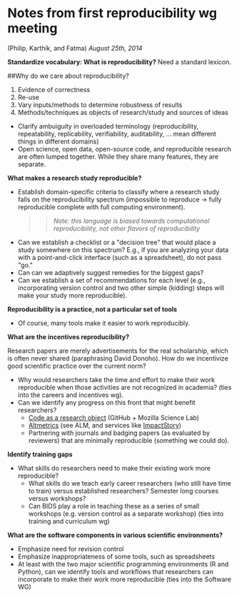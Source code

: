 
# Notes from first reproducibility wg meeting
(Philip, Karthik, and Fatma)
_August 25th, 2014_

__Standardize vocabulary: What is reproducibility?__
Need a standard lexicon.

##Why do we care about reproducibility?
1. Evidence of correctness
2. Re-use
3. Vary inputs/methods to determine robustness of results
4. Methods/techniques as objects of research/study and sources of ideas

- Clarify ambuiguity in overloaded terminology (reproducibility, repeatability, replicability, verifiability, auditability, ... mean different things in different domains)
- Open science, open data, open-source code, and reproducible research are often lumped together.
  While they share many features, they are separate.


__What makes a research study reproducible?__

- Establish domain-specific criteria to classify where a research study falls on the
  reproducibility spectrum (impossible to reproduce →  fully reproducible complete with full computing environment).
  >>_Note: this language is biased towards computational reproducibility, not other flavors of reproducibility_
- Can we establish a checklist or a "decision tree" that would place a study somewhere on this spectrum? E.g., if you
are analyzing your data with a point-and-click interface (such as a spreadsheet), do not pass "go."
- Can can we adaptively suggest remedies for the biggest gaps?
- Can we establish a set of recommendations for each level (e.g., incorporating version control and two other simple (kidding) steps will make your study more reproducible).

__Reproducibility is a practice, not a particular set of tools__

- Of course, many tools make it easier to work reproducibly.

__What are the incentives reproducibility?__

Research papers are merely advertisements for the real scholarship, which is often never shared (paraphrasing David Donoho). How do we incentivize good scientific practice over the current norm?

- Why would researchers take the time and effort to make their work reproducible when those activities are not recognized in academia? (ties into the careers and incentives wg).
- Can we identify any progress on this front that might benefit researchers?
    + [Code as a research object](http://mozillascience.org/code-as-a-research-object-a-new-project/) (GitHub + Mozilla Science Lab)
    + [Altmetrics](http://altmetrics.org/manifesto/) (see ALM, and services like [ImpactStory](https://impactstory.org/))
    + Partnering with journals and badging papers (as evaluated by reviewers) that are minimally reproducible (something we could do).

__Identify training gaps__

- What skills do researchers need to make their existing work more reproducible?
    + What skills do we teach early career researchers (who still have time to train) versus established researchers? Semester long courses versus workshops?
    + Can BIDS play a role in teaching these as a series of small workshops (e.g. version control as a separate workshop) (ties into training and curriculum wg)

__What are the software components in various scientific environments?__

- Emphasize need for revision control
- Emphasize inappropriateness of some tools, such as spreadsheets
- At least with the two major scientific programming environments (R and Python), can we identify tools and workflows that researchers can incorporate to make their work more reproducible (ties into the Software WG)
